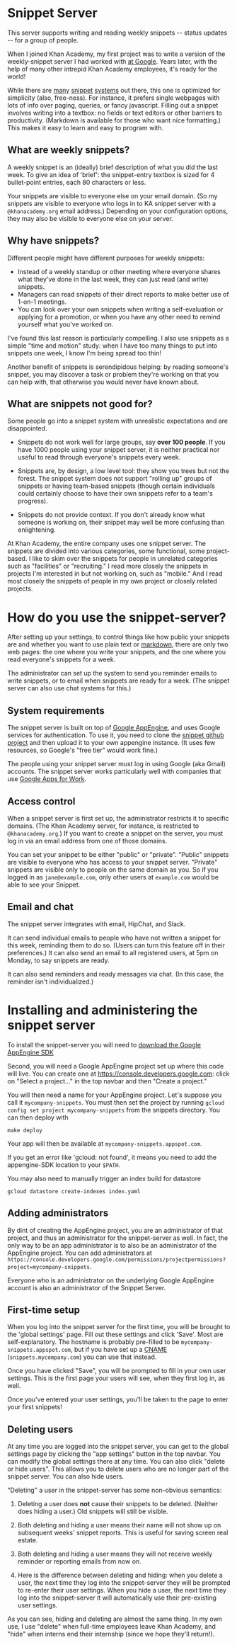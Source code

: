 Snippet Server
==============

This server supports writing and reading weekly snippets -- status
updates -- for a group of people.

When I joined Khan Academy, my first project was to write a version of
the weekly-snippet server I had worked with [at
Google](http://blog.idonethis.com/google-snippets-internal-tool/).
Years later, with the help of many other intrepid Khan Academy
employees, it's ready for the world!

While there are [many](https://weekdone.com/)
[snippet](https://www.workingon.co/)
[systems](https://www.teamsnippets.com/) out there, this one is
optimized for simplicity (also, free-ness).  For instance, it prefers
single webpages with lots of info over paging, queries, or fancy
javascript.  Filling out a snippet involves writing into a textbox: no
fields or text editors or other barriers to productivity.  (Markdown
is available for those who want nice formatting.)  This makes it easy
to learn and easy to program with.


What are weekly snippets?
-------------------------

A weekly snippet is an (ideally) brief description of what you did the
last week.  To give an idea of 'brief': the snippet-entry textbox is
sized for 4 bullet-point entries, each 80 characters or less.

Your snippets are visible to everyone else on your email domain.  (So
my snippets are visible to everyone who logs in to KA snippet server
with a `@khanacademy.org` email address.)  Depending on your
configuration options, they may also be visible to everyone else on
your server.


Why have snippets?
------------------

Different people might have different purposes for weekly snippets:

* Instead of a weekly standup or other meeting where everyone shares
  what they've done in the last week, they can just read (and write)
  snippets.
* Managers can read snippets of their direct reports to make better
  use of 1-on-1 meetings.
* You can look over your own snippets when writing a self-evaluation
  or applying for a promotion, or when you have any other need to remind
  yourself what you've worked on.

I've found this last reason is particularly compelling.  I also use
snippets as a simple "time and motion" study: when I have too many
things to put into snippets one week, I know I'm being spread too
thin!

Another benefit of snippets is serendipidous helping: by reading
someone's snippet, you may discover a task or problem they're working
on that you can help with, that otherwise you would never have known
about.


What are snippets not good for?
-------------------------------

Some people go into a snippet system with unrealistic expectations and
are disappointed.

* Snippets do not work well for large groups, say **over 100
  people**.  If you have 1000 people using your snippet server, it is
  neither practical nor useful to read through everyone's snippets
  every week.

* Snippets are, by design, a low level tool: they show you trees but
  not the forest.  The snippet system does not support "rolling up"
  groups of snippets or having team-based snippets (though certain
  individuals could certainly choose to have their own snippets refer
  to a team's progress).

* Snippets do not provide context.  If you don't already know what
  someone is working on, their snippet may well be more confusing
  than enlightening.

At Khan Academy, the entire company uses one snippet server.  The
snippets are divided into various categories, some functional, some
project-based.  I like to skim over the snippets for people in
unrelated categories such as "facilities" or "recruiting."  I read
more closely the snippets in projects I'm interested in but not
working on, such as "mobile."  And I read most closely the snippets of
people in my own project or closely related projects.


How do you use the snippet-server?
==================================

After setting up your settings, to control things like how public your
snippets are and whether you want to use plain text or
[markdown](https://daringfireball.net/projects/markdown/), there are
only two web pages: the one where you write your snippets, and the one
where you read everyone's snippets for a week.

The administrator can set up the system to send you reminder emails to
write snippets, or to email when snippets are ready for a week.  (The
snippet server can also use chat systems for this.)


System requirements
-------------------

The snippet server is built on top of [Google
AppEngine](https://cloud.google.com/appengine/docs), and uses Google
services for authentication.  To use it, you need to clone the
[snippet github project](https://github.com/Khan/snippets) and then
upload it to your own appengine instance.  (It uses few resources, so
Google's "free tier" would work fine.)

The people using your snippet server must log in using Google (aka
Gmail) accounts.  The snippet server works particularly well with
companies that use [Google Apps for Work](https://apps.google.com).


Access control
--------------

When a snippet server is first set up, the administrator restricts it
to specific domains.  (The Khan Academy server, for instance, is
restricted to `@khanacademy.org`.)  If you want to create a snippet on
the server, you must log in via an email address from one of those
domains.

You can set your snippet to be either "public" or "private".  "Public"
snippets are visible to everyone who has access to your snippet
server.  "Private" snippets are visible only to people on the same
domain as you.  So if you logged in as `jane@example.com`, only other
users at `example.com` would be able to see your Snippet.


Email and chat
--------------

The snippet server integrates with email, HipChat, and Slack.

It can send individual emails to people who have not written a snippet
for this week, reminding them to do so.  (Users can turn this feature
off in their preferences.)  It can also send an email to all
registered users, at 5pm on Monday, to say snippets are ready.

It can also send reminders and ready messages via chat.  (In this
case, the reminder isn't individualized.)


Installing and administering the snippet server
===============================================

To install the snippet-server you will need to [download the Google
AppEngine SDK](https://cloud.google.com/appengine/downloads)

Second, you will need a Google AppEngine project set up where this
code will live.  You can create one at
https://console.developers.google.com: click on "Select a project..."
in the top navbar and then "Create a project."

You will then need a name for your AppEngine project.  Let's suppose
you call it `mycompany-snippets`. You must then set the project by 
running `gcloud config set project mycompany-snippets` from the snippets
directory. You can then deploy with

```
make deploy
```

Your app will then be available at `mycompany-snippets.appspot.com`.

If you get an error like 'gcloud: not found', it means you need to
add the appengine-SDK location to your `$PATH`.

You may also need to manually trigger an index build for datastore

```
gcloud datastore create-indexes index.yaml
```


Adding administrators
---------------------

By dint of creating the AppEngine project, you are an administrator of
that project, and thus an administrator for the snippet-server as
well.  In fact, the only way to be an app administrator is to also be
an administrator of the AppEngine project.  You can add administrators
at `https://console.developers.google.com/permissions/projectpermissions?project=mycompany-snippets`.

Everyone who is an administrator on the underlying Google AppEngine
account is also an administrator of the Snippet Server.


First-time setup
----------------

When you log into the snippet server for the first time, you will be
brought to the 'global settings' page.  Fill out these settings and
click 'Save'.  Most are self-explanatory.  The hostname is probably
pre-filled to be `mycompany-snippets.appspot.com`, but if you have set
up a
[CNAME](https://cloud.google.com/appengine/docs/python/console/using-custom-domains-and-ssl)
(`snippets.mycompany.com`) you can use that instead.

Once you have clicked "Save", you will be prompted to fill in your own
user settings.  This is the first page your users will see, when they
first log in, as well.

Once you've entered your user settings, you'll be taken to the page to
enter your first snippets!


Deleting users
--------------

At any time you are logged into the snippet server, you can get to the
global settings page by clicking the "app settings" button in the top
navbar.  You can modify the global settings there at any time.  You
can also click "delete or hide users".  This allows you to delete
users who are no longer part of the snippet server.  You can also hide
users.

"Deleting" a user in the snippet-server has some non-obvious
semantics:

1. Deleting a user does **not** cause their snippets to be deleted.
(Neither does hiding a user.)  Old snippets will still be visible.

2. Both deleting and hiding a user means their name will not show up
on subsequent weeks' snippet reports.  This is useful for saving
screen real estate.

3. Both deleting and hiding a user means they will not receive weekly
reminder or reporting emails from now on.

4. Here is the difference between deleting and hiding: when you delete
a user, the next time they log into the snippet-server they will be
prompted to re-enter their user settings.  When you hide a user, the
next time they log into the snippet-server it will automatically use
their pre-existing user settings.

As you can see, hiding and deleting are almost the same thing.  In my
own use, I use "delete" when full-time employees leave Khan Academy,
and "hide" when interns end their internship (since we hope they'll
return!).
